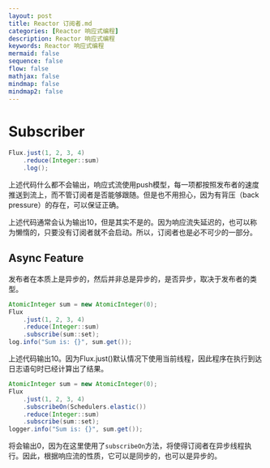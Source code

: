 ```yaml
---
layout: post
title: Reactor 订阅者.md
categories: [Reactor 响应式编程]
description: Reactor 响应式编程
keywords: Reactor 响应式编程
mermaid: false
sequence: false
flow: false
mathjax: false
mindmap: false
mindmap2: false
---
```

# Subscriber

```java
Flux.just(1, 2, 3, 4)
    .reduce(Integer::sum)
    .log();
```

上述代码什么都不会输出，响应式流使用push模型，每一项都按照发布者的速度推送到流上，而不管订阅者是否能够跟随。但是也不用担心，因为有背压（back pressure）的存在，可以保证正确。

上述代码通常会认为输出10，但是其实不是的。因为响应流失延迟的，也可以称为懒惰的，只要没有订阅者就不会启动。所以，订阅者也是必不可少的一部分。



## Async Feature

发布者在本质上是异步的，然后并非总是异步的，是否异步，取决于发布者的类型。

```java
AtomicInteger sum = new AtomicInteger(0);
Flux
    .just(1, 2, 3, 4)
    .reduce(Integer::sum)
    .subscribe(sum::set);
log.info("Sum is: {}", sum.get());
```



上述代码输出10。因为Flux.just()默认情况下使用当前线程，因此程序在执行到达日志语句时已经计算出了结果。



```java
AtomicInteger sum = new AtomicInteger(0);
Flux
    .just(1, 2, 3, 4)
    .subscribeOn(Schedulers.elastic())
    .reduce(Integer::sum)
    .subscribe(sum::set);
logger.info("Sum is: {}", sum.get());
```



将会输出0，因为在这里使用了`subscribeOn`方法，将使得订阅者在异步线程执行。因此，根据响应流的性质，它可以是同步的，也可以是异步的。